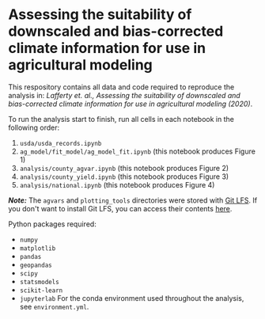 # Assessing the suitability of downscaled and bias-corrected climate information for use in agricultural modeling

This respository contains all data and code required to reproduce the analysis in:
*Lafferty et. al., Assessing the suitability of downscaled and bias-corrected climate information for use in agricultural modeling (2020)*.

To run the analysis start to finish, run all cells in each notebook in the following order:
1. `usda/usda_records.ipynb`
2. `ag_model/fit_model/ag_model_fit.ipynb` (this notebook produces Figure 1)
3. `analysis/county_agvar.ipynb` (this notebook produces Figure 2)
4. `analysis/county_yield.ipynb` (this notebook produces Figure 3)
5. `analysis/national.ipynb` (this notebook produces Figure 4)

***Note:*** The `agvars` and `plotting_tools` directories were stored with [Git LFS](https://git-lfs.github.com). If you don't want to install Git LFS, you can access their contents [here](https://uillinoisedu-my.sharepoint.com/:f:/g/personal/davidcl2_illinois_edu/EgrWzY0BfhpFrUhqRmLFUXEBwHk84o_eWusCtMqyfsGJww?e=G9ofNy).

Python packages required:
- `numpy`
- `matplotlib`
- `pandas`
- `geopandas`
- `scipy`
- `statsmodels`
- `scikit-learn`
- `jupyterlab`
For the conda environment used throughout the analysis, see `environment.yml`.
